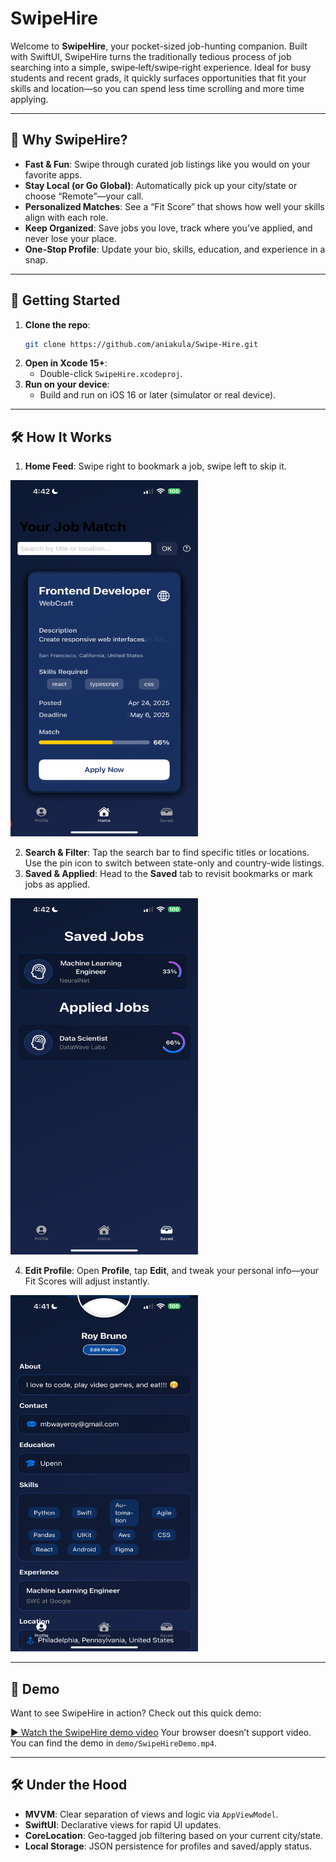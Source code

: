 # SwipeHire

Welcome to **SwipeHire**, your pocket-sized job-hunting companion. Built with SwiftUI, SwipeHire turns the traditionally tedious process of job searching into a simple, swipe‑left/swipe‑right experience. Ideal for busy students and recent grads, it quickly surfaces opportunities that fit your skills and location—so you can spend less time scrolling and more time applying.

---

## 🎯 Why SwipeHire?

- **Fast & Fun**: Swipe through curated job listings like you would on your favorite apps.
- **Stay Local (or Go Global)**: Automatically pick up your city/state or choose “Remote”—your call.
- **Personalized Matches**: See a “Fit Score” that shows how well your skills align with each role.
- **Keep Organized**: Save jobs you love, track where you’ve applied, and never lose your place.
- **One-Stop Profile**: Update your bio, skills, education, and experience in a snap.

---

## 🚀 Getting Started

1. **Clone the repo**:
   ```bash
   git clone https://github.com/aniakula/Swipe-Hire.git
   ```
2. **Open in Xcode 15+**:
   - Double-click `SwipeHire.xcodeproj`.
3. **Run on your device**:
   - Build and run on iOS 16 or later (simulator or real device).

---

## 🛠️ How It Works

1. **Home Feed**: Swipe right to bookmark a job, swipe left to skip it.

<img src="./home.PNG" alt="App Screenshot" width="300" height="570" style="border-radius:12; overflow:hidden;"/>

2. **Search & Filter**: Tap the search bar to find specific titles or locations. Use the pin icon to switch between state-only and country-wide listings.
3. **Saved & Applied**: Head to the **Saved** tab to revisit bookmarks or mark jobs as applied.

<img src="./saved.PNG" alt="App Screenshot" width="300" height="570" style="border-radius:12; overflow:hidden;"/>

4. **Edit Profile**: Open **Profile**, tap **Edit**, and tweak your personal info—your Fit Scores will adjust instantly.
   
<img src="./profile.PNG" alt="App Screenshot" width="300" height="570" style="border-radius:12; overflow:hidden;"/>

---

## 🎥 Demo

Want to see SwipeHire in action? Check out this quick demo:

[▶️ Watch the SwipeHire demo video](.swipehiredemo.MP4)
Your browser doesn’t support video. You can find the demo in `demo/SwipeHireDemo.mp4`.
</video>

---

## 🛠️ Under the Hood

- **MVVM**: Clear separation of views and logic via `AppViewModel`.
- **SwiftUI**: Declarative views for rapid UI updates.
- **CoreLocation**: Geo‑tagged job filtering based on your current city/state.
- **Local Storage**: JSON persistence for profiles and saved/apply status.

